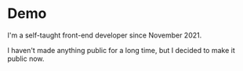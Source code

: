 # Demo 

I'm a self-taught front-end developer since November 2021.

I haven't made anything public for a long time, but I decided to make it public now.

